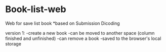 # Book-list-web
Web for save list book
*based on Submission Dicoding

version 1:
-create a new book
-can be moved to another space (column finished and unfinished)
-can remove a book
-saved to the browser's local storage
